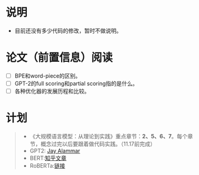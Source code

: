 # 说明

- 目前还没有多少代码的修改，暂时不做说明。

# 论文（前置信息）阅读

- [ ] BPE和word-piece的区别。
- [ ] GPT-2的full scoring和partial scoring指的是什么。
- [ ] 各种优化器的发展历程和比较。

# 计划

> - 《大规模语言模型：从理论到实践》重点章节：**2、5、6、7**。每个章节，概念过完以后要跟着做代码实践。（11.17前完成）
> - GPT2:
    [Jay Alammar](https://jalammar.github.io/illustrated-gpt2/)
> - BERT:[知乎文章](https://zhuanlan.zhihu.com/p/103226488)
> - RoBERTa:[链接](https://github.com/brightmart/roberta_zh)

